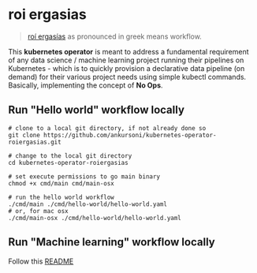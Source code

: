 # roi ergasias
> [roí ergasías](https://translate.google.com/?sl=en&tl=el&text=workflow&op=translate) as pronounced in greek means workflow.

This **kubernetes operator** is meant to address a fundamental requirement of any data science / machine learning project running their pipelines on Kubernetes - which is to quickly provision a declarative data pipeline (on demand) for their various project needs using simple kubectl commands. Basically, implementing the concept of **No Ops**.


## Run "Hello world" workflow locally
``` SH
# clone to a local git directory, if not already done so
git clone https://github.com/ankursoni/kubernetes-operator-roiergasias.git

# change to the local git directory
cd kubernetes-operator-roiergasias

# set execute permissions to go main binary
chmod +x cmd/main cmd/main-osx

# run the hello world workflow
./cmd/main ./cmd/hello-world/hello-world.yaml
# or, for mac osx
./cmd/main-osx ./cmd/hello-world/hello-world.yaml
```

## Run "Machine learning" workflow locally
Follow this [README](cmd/machine-learning/README.md)